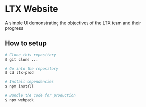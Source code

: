 # LTX Website

A simple UI demonstrating the objectives of the LTX team and their progress

## How to setup

```bash
# Clone this repository
$ git clone ...

# Go into the repository
$ cd ltx-prod

# Install dependencies
$ npm install

# Bundle the code for production
$ npx webpack
```
